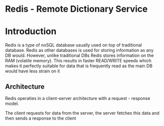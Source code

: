 # Redis - Remote Dictionary Service

# Introduction
Redis is a type of noSQL database usually used on top of traditional database.
Redis as other databases is used for storing information as any DB would. However, unlike traditional DBs Redis stores information on the RAM (volatile memory). This results in faster READ/WRITE speeds which makes it perfectly suitable for data that is frequently read as the main DB would have less strain on it

## Architecture

Redis operaties in a client-server architecture with a request - response model.

The client requests for data from the server, the server fetches this data and then sends a response to the client

